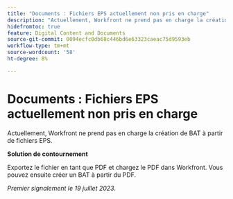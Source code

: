 ```yaml
---
title: "Documents : Fichiers EPS actuellement non pris en charge"
description: "Actuellement, Workfront ne prend pas en charge la création de BAT à partir de fichiers EPS."
hidefromtoc: true
feature: Digital Content and Documents
source-git-commit: 0094ecfc0db68c446bd6e63323caeac75d9593eb
workflow-type: tm+mt
source-wordcount: '58'
ht-degree: 8%

---
```



# Documents : Fichiers EPS actuellement non pris en charge

<!--WF, WFP-->

Actuellement, Workfront ne prend pas en charge la création de BAT à partir de fichiers EPS.

**Solution de contournement**

Exportez le fichier en tant que PDF et chargez le PDF dans Workfront. Vous pouvez ensuite créer un BAT à partir du PDF.

_Premier signalement le 19 juillet 2023._

